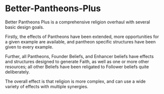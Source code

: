 # Better-Pantheons-Plus
Better Pantheons Plus is a comprehensive religion overhaul with several basic design goals.

Firstly, the effects of Pantheons have been extended, more opportunities for a given example are available,
and pantheon specific structures have been given to every example.

Further, all Pantheons, Founder Beliefs, and Enhancer beliefs have effects and structures designed to generate Faith,
as well as one or more other resources; all other Beliefs have been religated to Follower beliefs quite deliberately.

The overall effect is that religion is more complex, and can use a wide variety of effects with multiple synergies.
